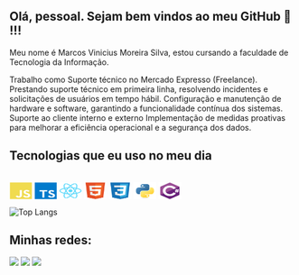 ## Olá, pessoal. Sejam bem vindos ao meu GitHub 👋 !!!

Meu nome é Marcos Vinicius Moreira Silva, estou cursando a faculdade de Tecnologia da Informação.

Trabalho como Suporte técnico no Mercado Expresso (Freelance).
Prestando suporte técnico em primeira linha, resolvendo incidentes e solicitações de usuários em tempo hábil.
Configuração e manutenção de hardware e software, garantindo a funcionalidade contínua dos sistemas.
Suporte ao cliente interno e externo 
Implementação de medidas proativas para melhorar a eficiência operacional e a segurança dos dados.

## Tecnologias que eu uso no meu dia

  <div style="display: inline_block"><br>
  <img align="center" alt="Marcosms4-Js" height="30" width="40" src="https://raw.githubusercontent.com/devicons/devicon/master/icons/javascript/javascript-plain.svg">
  <img align="center" alt="Marcosms4-Ts" height="30" width="40" src="https://raw.githubusercontent.com/devicons/devicon/master/icons/typescript/typescript-plain.svg">
  <img align="center" alt="Marcosms4-React" height="30" width="40" src="https://raw.githubusercontent.com/devicons/devicon/master/icons/react/react-original.svg">
  <img align="center" alt="Marcosms4-HTML" height="30" width="40" src="https://raw.githubusercontent.com/devicons/devicon/master/icons/html5/html5-original.svg">
  <img align="center" alt="Marcosms4-CSS" height="30" width="40" src="https://raw.githubusercontent.com/devicons/devicon/master/icons/css3/css3-original.svg">
  <img align="center" alt="Marcosms4-Python" height="30" width="40" src="https://raw.githubusercontent.com/devicons/devicon/master/icons/python/python-original.svg">
  <img align="center" alt="Marcosms4-Csharp" height="30" width="40" src="https://raw.githubusercontent.com/devicons/devicon/master/icons/csharp/csharp-original.svg">
</div>



![Top Langs](https://github-readme-stats.vercel.app/api/top-langs/?username=anuraghazra&layout=compact)


## Minhas redes:


<div> 
  
<a href="https://instagram.com/viniciusms4" target="_blank"><img src="https://img.shields.io/badge/-Instagram-%23E4405F?style=for-the-badge&logo=instagram&logoColor=white" target="_blank"></a>
<a href="https://www.linkedin.com/in/marcos-vinicius-843233246/" target="_blank"><img src="https://img.shields.io/badge/-LinkedIn-%230077B5?style=for-the-badge&logo=linkedin&logoColor=white" target="_blank"></a>
<a href = "mailto:viniciusmoreirams4@gmail.com"><img src="https://img.shields.io/badge/-Gmail-%23333?style=for-the-badge&logo=gmail&logoColor=white" target="_blank"></a>
     
<div> 


